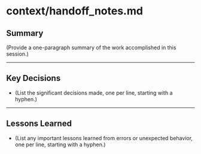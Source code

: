 # context/handoff_notes.md
## Summary

(Provide a one-paragraph summary of the work accomplished in this session.)

---
## Key Decisions

- (List the significant decisions made, one per line, starting with a hyphen.)

---
## Lessons Learned

- (List any important lessons learned from errors or unexpected behavior, one per line, starting with a hyphen.)